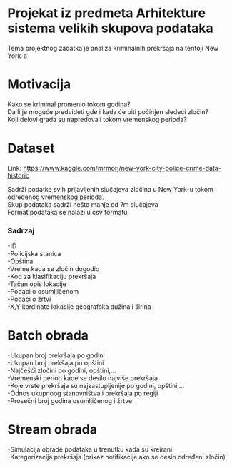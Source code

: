 # Projekat iz predmeta Arhitekture sistema velikih skupova podataka

Tema projektnog zadatka je analiza kriminalnih prekršaja na teritoji New York-a

# Motivacija
  
  Kako se kriminal promenio tokom godina?\
  Da li je moguće predvideti gde i kada će biti počinjen sledeći zločin?\
  Koji delovi grada su napredovali tokom vremenskog perioda?

# Dataset

  Link: https://www.kaggle.com/mrmorj/new-york-city-police-crime-data-historic
  
  Sadrži podatke svih prijavljenih slučajeva zločina u New York-u tokom određenog vremenskog perioda.\
  Skup podataka sadrži nešto manje od 7m slučajeva\
  Format podataka se nalazi u csv formatu

   ### Sadrzaj
  -ID\
  -Policijska stanica\
  -Opština\
  -Vreme kada se zločin dogodio\
  -Kod za klasifikaciju prekršaja\
  -Tačan opis lokacije\
  -Podaci o osumljičenom\
  -Podaci o žrtvi\
  -X,Y kordinate lokacije geografska dužina i širina

  # Batch obrada
   -Ukupan broj prekršaja po godini\
   -Ukupan broj prekšaja po opštini\
   -Najčešći zločini po godini, opštini,...\
   -Vremenski period kade se desilo najviše prekršaja\
   -Koje vrste prekršaja su najzastupljenije po godini, opštini,...\
   -Odnos ukupnoog stanovništva i prekršaja po regiji\
   -Prosečni broj godina osumljičenog i žrtve
   
  # Stream obrada
   -Simulacija obrade podataka u trenutku kada su kreirani\
   -Kategorizacija prekršaja (prikaz notifikacije ako se desio određeni zločin)



